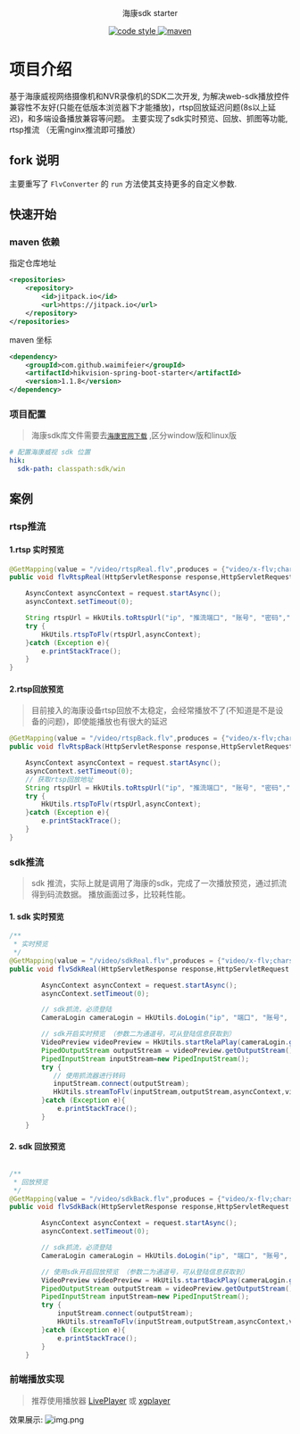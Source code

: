 <p align="center">
    海康sdk starter
</p>

<p align="center">
    <a href="https://www.apache.org/licenses/LICENSE-2.0">
        <img alt="code style" src="https://img.shields.io/badge/license-Apache%202-4EB1BA.svg?style=flat-square">
   </a>

  <a href="https://jitpack.io/#waimifeier/hikvision-spring-boot-starter">
    <img alt="maven" src="https://jitpack.io/v/waimifeier/hikvision-spring-boot-starter.svg">
  </a>

</p>

# 项目介绍

基于海康威视网络摄像机和NVR录像机的SDK二次开发, 为解决web-sdk播放控件兼容性不友好(只能在低版本浏览器下才能播放)，rtsp回放延迟问题(8s以上延迟)，和多端设备播放兼容等问题。 主要实现了sdk实时预览、回放、抓图等功能, rtsp推流 （无需nginx推流即可播放）

## fork 说明
主要重写了 `FlvConverter` 的 `run` 方法使其支持更多的自定义参数.

## 快速开始

### maven 依赖

指定仓库地址
```xml
<repositories>
    <repository>
        <id>jitpack.io</id>
        <url>https://jitpack.io</url>
    </repository>
</repositories>
```

maven 坐标
```xml
<dependency>
    <groupId>com.github.waimifeier</groupId>
    <artifactId>hikvision-spring-boot-starter</artifactId>
    <version>1.1.8</version>
</dependency>
```


### 项目配置
> 海康sdk库文件需要去[`海康官网下载`](https://open.hikvision.com/download/5cda567cf47ae80dd41a54b3?type=undefined) ,区分window版和linux版
```yaml
# 配置海康威视 sdk 位置
hik:
  sdk-path: classpath:sdk/win
```


## 案例
### rtsp推流

#### 1.rtsp 实时预览

```java
@GetMapping(value = "/video/rtspReal.flv",produces = {"video/x-flv;charset=UTF-8"})
public void flvRtspReal(HttpServletResponse response,HttpServletRequest request){

    AsyncContext asyncContext = request.startAsync();
    asyncContext.setTimeout(0);

    String rtspUrl = HkUtils.toRtspUrl("ip", "推流端口", "账号", "密码","通道号");
    try {
        HkUtils.rtspToFlv(rtspUrl,asyncContext);
    }catch (Exception e){
        e.printStackTrace();
    }
}
```
#### 2.rtsp回放预览
> 目前接入的海康设备rtsp回放不太稳定，会经常播放不了(不知道是不是设备的问题)，即使能播放也有很大的延迟

```java
@GetMapping(value = "/video/rtspBack.flv",produces = {"video/x-flv;charset=UTF-8"})
public void flvRtspBack(HttpServletResponse response,HttpServletRequest request){

    AsyncContext asyncContext = request.startAsync();
    asyncContext.setTimeout(0);
    // 获取rtsp回放地址
    String rtspUrl = HkUtils.toRtspUrl("ip", "推流端口", "账号", "密码","通道号","2023-03-10 12:00:00","2023-03-10 13:00:00");
    try {
        HkUtils.rtspToFlv(rtspUrl,asyncContext);
    }catch (Exception e){
        e.printStackTrace();
    }
}
```

### sdk推流
> sdk 推流，实际上就是调用了海康的sdk，完成了一次播放预览，通过抓流得到码流数据。 播放画面过多，比较耗性能。
#### 1. sdk 实时预览

```java
/**
 * 实时预览
 */
@GetMapping(value = "/video/sdkReal.flv",produces = {"video/x-flv;charset=UTF-8"})
public void flvSdkReal(HttpServletResponse response,HttpServletRequest request){

        AsyncContext asyncContext = request.startAsync();
        asyncContext.setTimeout(0);

        // sdk抓流，必须登陆
        CameraLogin cameraLogin = HkUtils.doLogin("ip", "端口", "账号", "密码");

        // sdk开启实时预览 （参数二为通道号，可从登陆信息获取到）
        VideoPreview videoPreview = HkUtils.startRelaPlay(cameraLogin.getUserId(),17);
        PipedOutputStream outputStream = videoPreview.getOutputStream();
        PipedInputStream inputStream=new PipedInputStream();
        try {
           // 使用抓流器进行转码
           inputStream.connect(outputStream);
           HkUtils.streamToFlv(inputStream,outputStream,asyncContext,videoPreview.getPlayHandler());
        }catch (Exception e){
            e.printStackTrace();
        }
    }
```

#### 2. sdk 回放预览
```java

/**
 * 回放预览
 */
@GetMapping(value = "/video/sdkBack.flv",produces = {"video/x-flv;charset=UTF-8"})
public void flvSdkBack(HttpServletResponse response,HttpServletRequest request){

        AsyncContext asyncContext = request.startAsync();
        asyncContext.setTimeout(0);

        // sdk抓流，必须登陆
        CameraLogin cameraLogin = HkUtils.doLogin("ip", "端口", "账号", "密码");

        // 使用sdk开启回放预览 （参数二为通道号，可从登陆信息获取到）
        VideoPreview videoPreview = HkUtils.startBackPlay(cameraLogin.getUserId(),17,"开始时间","结束时间");
        PipedOutputStream outputStream = videoPreview.getOutputStream();
        PipedInputStream inputStream=new PipedInputStream();
        try {
            inputStream.connect(outputStream);
            HkUtils.streamToFlv(inputStream,outputStream,asyncContext,videoPreview.getPlayHandler());
        }catch (Exception e){
            e.printStackTrace();
        }
    }
```

### 前端播放实现
> 推荐使用播放器 [LivePlayer](https://www.liveqing.com/docs/manuals/LivePlayer.html) 或 [xgplayer](https://v2.h5player.bytedance.com/gettingStarted/) 


效果展示: 
![img.png](img.png)
